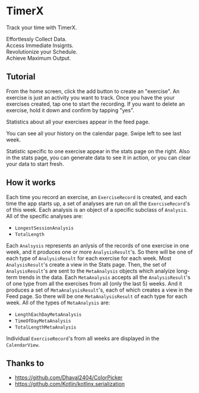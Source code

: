 # TimerX

Track your time with TimerX.

Effortlessly Collect Data.<br>
Access Immediate Insignts.<br>
Revolutionize your Schedule.<br>
Achieve Maximum Output.

## Tutorial
From the home screen, click the add button to create an "exercise". An 
exercise is just an activity you want to track.
Once you have the your exercises created, tap one to start the recording.
If you want to delete an exercise, hold it down and confirm by tapping "yes".

Statistics about all your exercises appear in the feed page.

You can see all your history on the calendar page. Swipe left to see last week.

Statistic specific to one exercise appear in the stats page on the right. Also
in the stats page, you can generate data to see it in action, or you can clear
your data to start fresh.


## How it works
Each time you record an exercise, an `ExerciseRecord` is created, and each time the
app starts up, a set of analyses are run on all the `ExerciseRecord`'s of this week.
Each analysis is an object of a specific subclass of `Analysis`. All of the specific
analyses are:<br>
* `LongestSessionAnalysis`
* `TotalLength`

Each `Analsysis` represents an anlysis of the records of one exercise in one week, 
and it produces one or more `AnalysisResult`'s. So there will be one of each type of 
`AnalysisResult` for each exercise for each week. Most `AnalysisResult`'s create a 
view in the Stats page. Then, the set of `AnalysisResult`'s are sent to the 
`MetaAnalysis` objects which analyize long-term trends in the data. Each `MetaAnalysis` 
accepts all the `AnalysisResult`'s of one type from all the exercises from all (only the 
last 5) weeks. And it produces a set of `MetaAnalysisResult`'s, each of which creates 
a view in the Feed page. So there will be one `MetaAnalysisResult` of each type for each
week. All of the types of `MetaAnalysis` are:
* `LengthEachDayMetaAnalysis`
* `TimeOfDayMetaAnalysis`
* `TotalLengthMetaAnalysis`

Individual `ExerciseRecord`'s from all weeks are displayed in the `CalendarView`.

## Thanks to
* https://github.com/Dhaval2404/ColorPicker
* https://github.com/Kotlin/kotlinx.serialization
